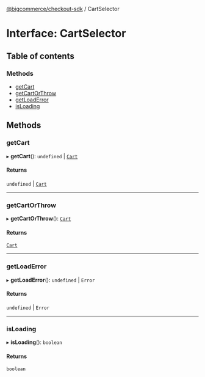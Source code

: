 [@bigcommerce/checkout-sdk](../README.md) / CartSelector

# Interface: CartSelector

## Table of contents

### Methods

- [getCart](CartSelector.md#getcart)
- [getCartOrThrow](CartSelector.md#getcartorthrow)
- [getLoadError](CartSelector.md#getloaderror)
- [isLoading](CartSelector.md#isloading)

## Methods

### getCart

▸ **getCart**(): `undefined` \| [`Cart`](Cart.md)

#### Returns

`undefined` \| [`Cart`](Cart.md)

___

### getCartOrThrow

▸ **getCartOrThrow**(): [`Cart`](Cart.md)

#### Returns

[`Cart`](Cart.md)

___

### getLoadError

▸ **getLoadError**(): `undefined` \| `Error`

#### Returns

`undefined` \| `Error`

___

### isLoading

▸ **isLoading**(): `boolean`

#### Returns

`boolean`
